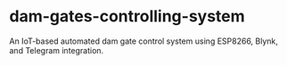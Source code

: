# dam-gates-controlling-system
An IoT-based automated dam gate control system using ESP8266, Blynk, and Telegram integration.
